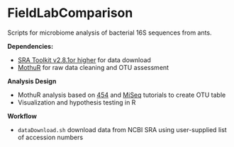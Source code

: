 # FieldLabComparison

Scripts for microbiome analysis of bacterial 16S sequences from ants.

**Dependencies:**
* [SRA Toolkit v2.8.1or higher](https://github.com/ncbi/sra-tools) for data download
* [MothuR](https://mothur.org/wiki/Download_mothur) for raw data cleaning and OTU assessment

**Analysis Design**
* MothuR analysis based on [454](https://www.mothur.org/wiki/454_SOP) and [MiSeq](https://www.mothur.org/wiki/MiSeq_SOP) tutorials to create OTU table
* Visualization and hypothesis testing in R

**Workflow**
* `dataDownload.sh` download data from NCBI SRA using user-supplied list of accession numbers
